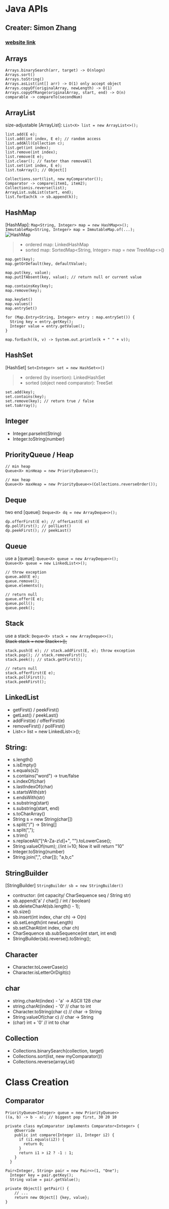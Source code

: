 # Java APIs

## Creater: Simon Zhang
### [website link](https://simonzhang0428.github.io/leetcode/)

## **Arrays**
```
Arrays.binarySearch(arr, target) -> O(nlogn)
Arrays.sort()
Arrays.toString()
Arrays.asList(int[] arr) -> O(1) only accept object
Arrays.copyOf(originalArray, newLength) -> O(1)
Arrays.copyOfRange(originalArray, start, end) -> O(n)
comparable -> compareTo(secondNum)
```

## **ArrayList**
size-adjustable [ArrayList]: `List<X> list = new ArrayList<>();` 
```
list.add(E e);
list.add(int index, E e); // random access
list.addAll(Collection c);
list.get(int index);
list.remove(int index);
list.remove(E e);
list.clear(); // faster than removeAll
list.set(int index, E e);
list.toArray(); // Object[]

Collections.sort(list, new myComparator());
Comparator -> compare(item1, item2);
Collectionis.reverse(list);
ArrayList.subList(start, end);
list.forEach(k -> sb.append(k));
```

## HashMap
[HashMap]: `Map<String, Integer> map = new HashMap<>();`  
`ImmutableMap<String, Integer> map = ImmutableMap.of(...);`  
![HashMap](/Users/jingping/Desktop/sreenshot/map.jpeg)
>  - ordered map: LinkedHashMap
>  - sorted map: SortedMap<String, Integer> map = new TreeMap<>()


```
map.get(key);
map.getOrDefault(key, defaultValue);

map.put(key, value);
map.putIfAbsent(key, value); // return null or current value

map.containsKey(key);
map.remove(key);

map.keySet()
map.values()
map.entrySet()

for (Map.Entry<String, Integer> entry : map.entrySet()) {
  String key = entry.getKey();
  Integer value = entry.getValue();
}

map.forEach((k, v) -> System.out.println(k + " " + v));
```


## HashSet
[HashSet] `Set<Integer> set = new HashSet<>()` 
>  - ordered (by insertion): LinkedHashSet
>  - sorted (object need comparator): TreeSet

```
set.add(key);
set.contains(key);
set.remove(key); // return true / false
set.toArray(); 
```

## Integer
- Integer.parseInt(String)
- Integer.toString(number)

## PriorityQueue / Heap
```
// min heap
Queue<X> minHeap = new PriorityQueue<>();

// max heap
Queue<X> maxHeap = new PriorityQueue<>(Collections.reverseOrder());
```

## Deque
two end [queue]: `Deque<X> dq = new ArrayDeque<>();`
```
dp.offerFirst(E e); // offerLast(E e)
dp.pollFirst(); // pollLast()
dp.peekFirst(); // peekLast()
```

## Queue
use a [queue]: 
`Queue<X> queue = new ArrayDeque<>();`  
`Queue<X> queue = new LinkedList<>();`
```
// throw exception
queue.add(E e);
queue.remove();
queue.elements();

// return null
queue.offer(E e);
queue.poll();
queue.peek();
```

## Stack
use a stack: `Deque<X> stack = new ArrayDeque<>();`  
~~Stack<Integer> stack = new Stack<>();~~
```
stack.push(E e); // stack.addFirst(E, e); throw exception
stack.pop(); // stack.removeFirst();
stack.peek(); // stack.getFirst();

// return null
stack.offerFirst(E e);
stack.pollFirst();
stack.peekFirst();
```


## LinkedList
- getFirst() / peekFirst()
- getLast() / peekLast()
- addFirst(e) / offerFirst(e)
- removeFirst() / pollFirst()
- List<> list = new LinkedList<>();


## String:
- s.length()
- s.isEmpty()
- s.equals(s2)
- s.contains("word") -> true/false
- s.indexOf(char)
- s.lastIndexOf(char)
- s.startsWith(str)
- s.endsWith(str)
- s.substring(start)
- s.substring(start, end)
- s.toCharArray()
- String s = new String(char[])
- s.split("/") -> String[]
- s.split(",");
- s.trim()
- s.replaceAll("[^A-Za-z\\d]+", "").toLowerCase();
- String.valueOf(num); //int i=10; Now it will return "10" 
- Integer.toString(number) 
- String.join(",", char[]); "a,b,c"


## StringBuilder
[StringBuilder] `StringBuilder sb = new StringBuilder()`
  - contructor: (int capacity/ CharSequence seq / String str)
  - sb.append('a' / char[] / int / boolean)
  - sb.deleteCharAt(sb.length() - 1);
  - sb.size()
  - sb.insert(int index, char ch) -> O(n)
  - sb.setLength(int newLength)
  - sb.setCharAt(int index, char ch)
  - CharSequence sb.subSequence(int start, int end)
  - StringBuilder(sb).reverse().toString();

## Character
- Character.toLowerCase(c)
- Character.isLetterOrDigit(c)


## char
- string.charAt(index) - 'a' -> ASCII 128 char
- string.charAt(index) - '0' // char to int 
- Character.toString(char c) // char -> String
- String.valueOf(char c) // char -> String
- (char) int + '0' // int to char

## Collection
- Collections.binarySearch(collection, target)
- Collections.sort(list, new myComparator())
- Collections.reverse(arrayList)

# Class Creation
## Comparator

```
PriorityQueue<Integer> queue = new PriorityQueue<>  
((a, b) -> b - a); // biggest pop first, 30 20 10
```

```
private class myComparator implements Comparator<Integer> {  
    @Override
    public int compare(Integer i1, Integer i2) {  
      if (i1.equals(i2)) {  
        return 0;  
      }  
      return i1 > i2 ? -1 : 1;  
    }  
  }
```

```
Pair<Integer, String> pair = new Pair<>(1, "One");  
  Integer key = pair.getKey();  
  String value = pair.getValue();

private Object[] getPair() {  
    // ...  
    return new Object[] {key, value};  
}
```

